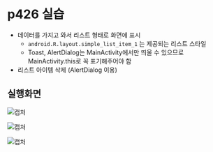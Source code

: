 # p426 실습

- 데이터를 가지고 와서 리스트 형태로 화면에 표시
  - `android.R.layout.simple_list_item_1` 는 제공되는 리스트 스타일
  - Toast, AlertDialog는 MainActivity에서만 띄울 수 있으므로 MainActivity.this로 꼭 표기해주어야 함
- 리스트 아이템 삭제 (AlertDialog 이용)

## 실행화면

![캡처](https://user-images.githubusercontent.com/24764210/96070966-2ddd3d80-0edc-11eb-87cf-fab1a2215d59.PNG) 

![캡처](https://user-images.githubusercontent.com/24764210/96071009-477e8500-0edc-11eb-8e49-872e123dd6fb.PNG) 

![캡처](https://user-images.githubusercontent.com/24764210/96071069-5cf3af00-0edc-11eb-800a-a92e7b328d19.PNG) 

